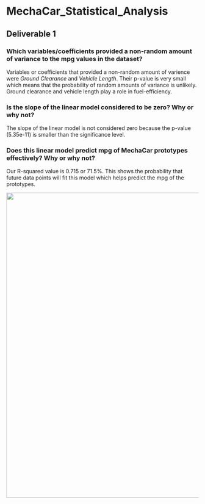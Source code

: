 # MechaCar_Statistical_Analysis


## Deliverable 1

### Which variables/coefficients provided a non-random amount of variance to the mpg values in the dataset?

Variables or coefficients that provided a non-random amount of varience were _Ground Clearance_ and _Vehicle Length_. Their p-value is very small which means that the probability of random amounts of variance is unlikely. Ground clearance and vehicle length play a role in fuel-efficiency.

### Is the slope of the linear model considered to be zero? Why or why not?

The slope of the linear model is not considered zero because the p-value (5.35e-11) is smaller than the significance level.


### Does this linear model predict mpg of MechaCar prototypes effectively? Why or why not?

Our R-squared value is 0.715 or 71.5%. This shows the probability that future data points will fit this model which helps predict the mpg of the prototypes.

<p align="center">
  <img width="800" src="https://user-images.githubusercontent.com/90485451/157135795-6839553b-ce93-4513-9015-f22b380a7fae.png">
</p>
